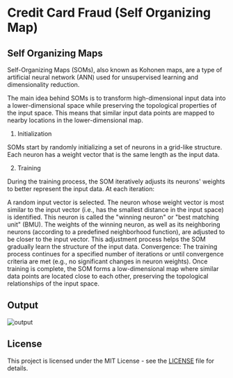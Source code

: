 # Credit Card Fraud (Self Organizing Map)

## Self Organizing Maps

Self-Organizing Maps (SOMs), also known as Kohonen maps, are a type of artificial neural network (ANN) used for unsupervised learning and dimensionality reduction.

The main idea behind SOMs is to transform high-dimensional input data into a lower-dimensional space while preserving the topological properties of the input space. This means that similar input data points are mapped to nearby locations in the lower-dimensional map.

1. Initialization

SOMs start by randomly initializing a set of neurons in a grid-like structure. Each neuron has a weight vector that is the same length as the input data.

2. Training

During the training process, the SOM iteratively adjusts its neurons' weights to better represent the input data. At each iteration:

A random input vector is selected.
The neuron whose weight vector is most similar to the input vector (i.e., has the smallest distance in the input space) is identified. This neuron is called the "winning neuron" or "best matching unit" (BMU).
The weights of the winning neuron, as well as its neighboring neurons (according to a predefined neighborhood function), are adjusted to be closer to the input vector. This adjustment process helps the SOM gradually learn the structure of the input data.
Convergence: The training process continues for a specified number of iterations or until convergence criteria are met (e.g., no significant changes in neuron weights). Once training is complete, the SOM forms a low-dimensional map where similar data points are located close to each other, preserving the topological relationships of the input space.

## Output

![output](https://github.com/Neill-Erasmus/credit-card-fraud/raw/main/assets/141222943/2c613e06-a527-4051-9ebc-b79cb504315f)

## License

This project is licensed under the MIT License - see the [LICENSE](LICENSE) file for details.
